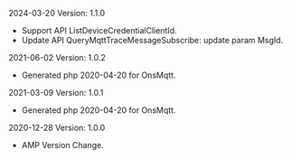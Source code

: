 2024-03-20 Version: 1.1.0
- Support API ListDeviceCredentialClientId.
- Update API QueryMqttTraceMessageSubscribe: update param MsgId.


2021-06-02 Version: 1.0.2
- Generated php 2020-04-20 for OnsMqtt.

2021-03-09 Version: 1.0.1
- Generated php 2020-04-20 for OnsMqtt.

2020-12-28 Version: 1.0.0
- AMP Version Change.

